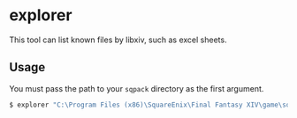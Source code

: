 # explorer

This tool can list known files by libxiv, such as excel sheets.

## Usage

You must pass the path to your `sqpack` directory as the first argument.

```bash
$ explorer "C:\Program Files (x86)\SquareEnix\Final Fantasy XIV\game\sqpack"
```
